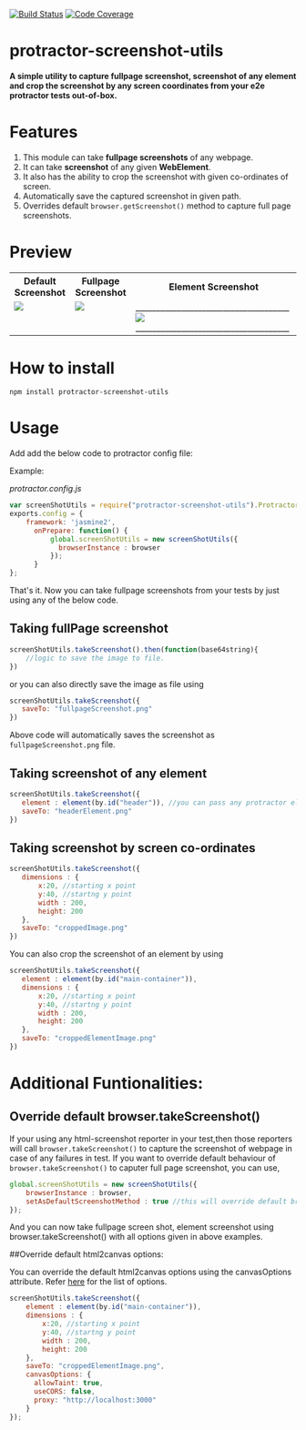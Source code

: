 [![Build Status](https://travis-ci.org/sudharsan-selvaraj/protractor-screenshot-utils.svg?branch=master)](https://travis-ci.org/sudharsan-selvaraj/protractor-screenshot-utils)
[![Code Coverage](https://codecov.io/gh/sudharsan-selvaraj/protractor-screenshot-utils/branch/master/graph/badge.svg)](https://codecov.io/gh/sudharsan-selvaraj/protractor-screenshot-utils/branch/master)

# protractor-screenshot-utils

**A simple utility to capture fullpage screenshot, screenshot of any element and crop the screenshot by any screen coordinates from your e2e protractor tests out-of-box.**

# Features

1. This module can take **fullpage screenshots** of any webpage.
2. It can take **screenshot** of any given **WebElement**.
3. It also has the ability to crop the screenshot with given co-ordinates of screen.
4. Automatically save the captured screenshot in given path.
5. Overrides default `browser.getScreenshot()` method to capture full page screenshots.

# Preview
<table border="0px">
<tr>
  <th>Default Screenshot</th>
  <th>Fullpage Screenshot</th>
  <th>Element Screenshot</th>
<tr>
<tr>
  <td valign="top"><img src="https://raw.githubusercontent.com/sudharsan-selvaraj/protractor-screenshot-utils/master/screenshots/chrome/defaultpage.png"></td>
  <td valign="top"><img src="https://raw.githubusercontent.com/sudharsan-selvaraj/protractor-screenshot-utils/master/screenshots/chrome/fullpage.png"></td>
  <td valign="top">_____________________________________<img src="https://raw.githubusercontent.com/sudharsan-selvaraj/protractor-screenshot-utils/master/screenshots/chrome/element.png">_____________________________________</td>
<tr>
</table>

# How to install

```
npm install protractor-screenshot-utils
```

# Usage

Add add the below code to protractor config file:

Example:

*protractor.config.js*
```javascript
var screenShotUtils = require("protractor-screenshot-utils").ProtractorScreenShotUtils;
exports.config = {
    framework: 'jasmine2',
      onPrepare: function() {
          global.screenShotUtils = new screenShotUtils({
            browserInstance : browser
          });
      }
};
```
That's it. Now you can take fullpage screenshots from your tests by just using any of the below code.

## Taking fullPage screenshot
```javascript
screenShotUtils.takeScreenshot().then(function(base64string){
    //logic to save the image to file.
})
```
 or you can also directly save the image as file using 

 ```javascript
screenShotUtils.takeScreenshot({
    saveTo: "fullpageScreenshot.png"
})
```
Above code will automatically saves the screenshot as `fullpageScreenshot.png` file.

## Taking screenshot of any element

 ```javascript
screenShotUtils.takeScreenshot({
    element : element(by.id("header")), //you can pass any protractor element
    saveTo: "headerElement.png"
})
```

## Taking screenshot by screen co-ordinates

 ```javascript
screenShotUtils.takeScreenshot({
    dimensions : {
        x:20, //starting x point
        y:40, //startng y point
        width : 200,
        height: 200
    },
    saveTo: "croppedImage.png"
})
```

You can also crop the screenshot of an element by using

 ```javascript
screenShotUtils.takeScreenshot({
    element : element(by.id("main-container")),
    dimensions : {
        x:20, //starting x point
        y:40, //startng y point
        width : 200,
        height: 200
    },
    saveTo: "croppedElementImage.png"
})
```

# Additional Funtionalities:

## Override default browser.takeScreenshot()

If your using any html-screenshot reporter in your test,then those reporters will call `browser.takeScreenshot()` to capture the screenshot of webpage in case of any failures in test. If you want to override default behaviour of `browser.takeScreenshot()` to caputer full page screenshot, you can use,

```javascript
global.screenShotUtils = new screenShotUtils({
    browserInstance : browser,
    setAsDefaultScreenshotMethod : true //this will override default browser.takeScreenshot() method to take full page image.
});
```
And you can now take fullpage screen shot, element screenshot using browser.takeScreenshot() with all options given in above examples.

##Override default html2canvas options: 

You can override the default html2canvas options using the canvasOptions attribute. Refer [here](https://html2canvas.hertzen.com/configuration/) for the list of options.

```javascript
screenShotUtils.takeScreenshot({
    element : element(by.id("main-container")),
    dimensions : {
        x:20, //starting x point
        y:40, //startng y point
        width : 200,
        height: 200
    },
    saveTo: "croppedElementImage.png", 
    canvasOptions: {
      allowTaint: true,
      useCORS: false,
      proxy: "http://localhost:3000"
    }
});
```

